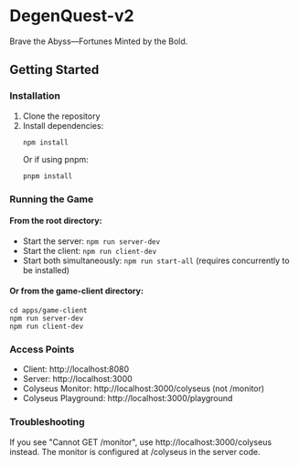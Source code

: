 # DegenQuest-v2
Brave the Abyss—Fortunes Minted by the Bold.

## Getting Started

### Installation
1. Clone the repository
2. Install dependencies:
   ```
   npm install
   ```
   Or if using pnpm:
   ```
   pnpm install
   ```

### Running the Game

#### From the root directory:
- Start the server: `npm run server-dev`
- Start the client: `npm run client-dev` 
- Start both simultaneously: `npm run start-all` (requires concurrently to be installed)

#### Or from the game-client directory:
```
cd apps/game-client
npm run server-dev
npm run client-dev
```

### Access Points
- Client: http://localhost:8080
- Server: http://localhost:3000
- Colyseus Monitor: http://localhost:3000/colyseus (not /monitor)
- Colyseus Playground: http://localhost:3000/playground

### Troubleshooting
If you see "Cannot GET /monitor", use http://localhost:3000/colyseus instead. The monitor is configured at /colyseus in the server code.
